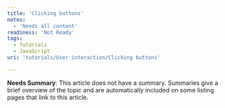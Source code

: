 ```yaml
---
title: 'Clicking buttons'
notes:
  - 'Needs all content'
readiness: 'Not Ready'
tags:
  - Tutorials
  - JavaScript
uri: 'tutorials/User interaction/Clicking buttons'

---
```

**Needs Summary**: This article does not have a summary. Summaries give a brief overview of the topic and are automatically included on some listing pages that link to this article.

